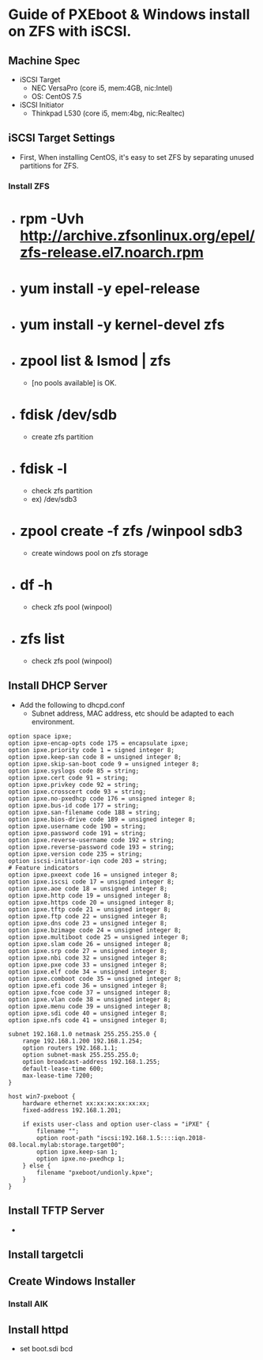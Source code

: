 # Guide of PXEboot & Windows install on ZFS with iSCSI.
## Machine Spec
- iSCSI Target
  - NEC VersaPro (core i5, mem:4GB, nic:Intel)
  - OS: CentOS 7.5
- iSCSI Initiator
  - Thinkpad L530 (core i5, mem:4bg, nic:Realtec)

## iSCSI Target Settings
- First, When installing CentOS, it's easy to set ZFS by separating unused partitions for ZFS.

### Install ZFS
- # rpm -Uvh http://archive.zfsonlinux.org/epel/zfs-release.el7.noarch.rpm
- # yum install -y epel-release
- # yum install -y kernel-devel zfs
- # zpool list & lsmod | zfs
  - [no pools available] is OK.
- # fdisk /dev/sdb
  - create zfs partition
- # fdisk -l
  - check zfs partition
  - ex) /dev/sdb3
- # zpool create -f zfs /winpool sdb3
  - create windows pool on zfs storage
- # df -h
  - check zfs pool (winpool)
- # zfs list
  - check zfs pool (winpool)

## Install DHCP Server
- Add the following to dhcpd.conf
  - Subnet address, MAC address, etc should be adapted to each environment.
```
option space ipxe;
option ipxe-encap-opts code 175 = encapsulate ipxe;
option ipxe.priority code 1 = signed integer 8;
option ipxe.keep-san code 8 = unsigned integer 8;
option ipxe.skip-san-boot code 9 = unsigned integer 8;
option ipxe.syslogs code 85 = string;
option ipxe.cert code 91 = string;
option ipxe.privkey code 92 = string;
option ipxe.crosscert code 93 = string;
option ipxe.no-pxedhcp code 176 = unsigned integer 8;
option ipxe.bus-id code 177 = string;
option ipxe.san-filename code 188 = string;
option ipxe.bios-drive code 189 = unsigned integer 8;
option ipxe.username code 190 = string;
option ipxe.password code 191 = string;
option ipxe.reverse-username code 192 = string;
option ipxe.reverse-password code 193 = string;
option ipxe.version code 235 = string;
option iscsi-initiator-iqn code 203 = string;
# Feature indicators
option ipxe.pxeext code 16 = unsigned integer 8;
option ipxe.iscsi code 17 = unsigned integer 8;
option ipxe.aoe code 18 = unsigned integer 8;
option ipxe.http code 19 = unsigned integer 8;
option ipxe.https code 20 = unsigned integer 8;
option ipxe.tftp code 21 = unsigned integer 8;
option ipxe.ftp code 22 = unsigned integer 8;
option ipxe.dns code 23 = unsigned integer 8;
option ipxe.bzimage code 24 = unsigned integer 8;
option ipxe.multiboot code 25 = unsigned integer 8;
option ipxe.slam code 26 = unsigned integer 8;
option ipxe.srp code 27 = unsigned integer 8;
option ipxe.nbi code 32 = unsigned integer 8;
option ipxe.pxe code 33 = unsigned integer 8;
option ipxe.elf code 34 = unsigned integer 8;
option ipxe.comboot code 35 = unsigned integer 8;
option ipxe.efi code 36 = unsigned integer 8;
option ipxe.fcoe code 37 = unsigned integer 8;
option ipxe.vlan code 38 = unsigned integer 8;
option ipxe.menu code 39 = unsigned integer 8;
option ipxe.sdi code 40 = unsigned integer 8;
option ipxe.nfs code 41 = unsigned integer 8;

subnet 192.168.1.0 netmask 255.255.255.0 {
    range 192.168.1.200 192.168.1.254;
    option routers 192.168.1.1;
    option subnet-mask 255.255.255.0;
    option broadcast-address 192.168.1.255;
    default-lease-time 600;
    max-lease-time 7200;
}

host win7-pxeboot {
    hardware ethernet xx:xx:xx:xx:xx:xx; 
    fixed-address 192.168.1.201;

    if exists user-class and option user-class = "iPXE" {
        filename "";
        option root-path "iscsi:192.168.1.5::::iqn.2018-08.local.mylab:storage.target00";
        option ipxe.keep-san 1;
        option ipxe.no-pxedhcp 1;
    } else {
        filename "pxeboot/undionly.kpxe";
    }
}
```

## Install TFTP Server
- 
## Install targetcli
## Create Windows Installer
### Install AIK
## Install httpd
- set boot.sdi bcd 

